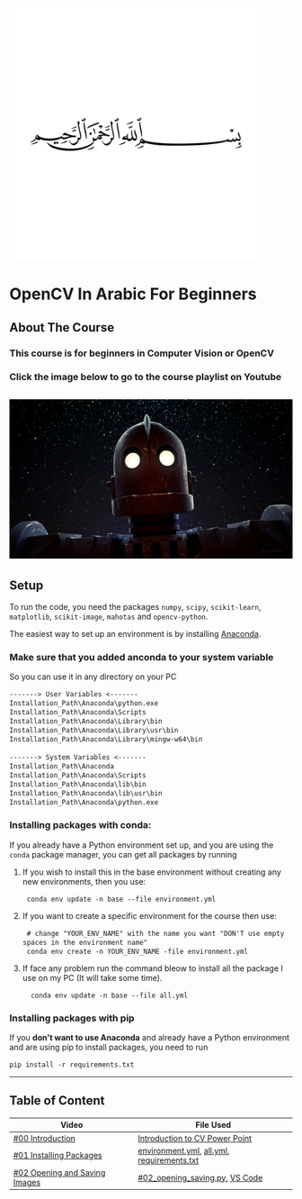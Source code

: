 <img src="images/allah.png" height=450/>

# OpenCV In Arabic For Beginners

## About The Course
### This course is for beginners in Computer Vision or OpenCV
### Click the image below to go to the course playlist on Youtube

<a href="https://www.youtube.com/playlist?list=PLO1D3YWS7ep3Pfjls3LjBtp5XdvGpBD6Z" target="_blank"><img src="images/cover.png"></a>
---

## Setup

To run the code, you need the packages ``numpy``, ``scipy``, ``scikit-learn``, ``matplotlib``, ``scikit-image``, ``mahotas`` and ``opencv-python``.

The easiest way to set up an environment is by installing [Anaconda](https://www.anaconda.com/distribution/).

### Make sure that you added anconda to your system variable
So you can use it in any directory on your PC

    -------> User Variables <------- 
    Installation_Path\Anaconda\python.exe
    Installation_Path\Anaconda\Scripts
    Installation_Path\Anaconda\Library\bin
    Installation_Path\Anaconda\Library\usr\bin
    Installation_Path\Anaconda\Library\mingw-w64\bin

    -------> System Variables <-------
    Installation_Path\Anaconda
    Installation_Path\Anaconda\Scripts
    Installation_Path\Anaconda\lib\bin
    Installation_Path\Anaconda\lib\usr\bin
    Installation_Path\Anaconda\python.exe

### Installing packages with conda:
If you already have a Python environment set up, and you are using the ``conda`` package manager,
you can get all packages by running

1. If you wish to install this in the base environment without creating any new environments, then you use:

        conda env update -n base --file environment.yml

2. If you want to create a specific environment for the course then use:

        # change "YOUR_ENV_NAME" with the name you want "DON'T use empty spaces in the environment name" 
        conda env create -n YOUR_ENV_NAME -file environment.yml

3. If face any problem run the command bleow to install all the package I use on my PC (It will take some time). 

         conda env update -n base --file all.yml

    
### Installing packages with pip
If you **don't want to use Anaconda** and already have a Python environment and are using pip to install packages, you need to run

    pip install -r requirements.txt

---
## Table of Content
<table>
<thead>
    <tr>
    <th>Video</th>
    <th>File Used</th>
    </tr>
</thead>
<tbody>
    <tr>
        <td>
        <a href="https://www.youtube.com/watch?v=xH3_xIZLoJA&list=PLO1D3YWS7ep3Pfjls3LjBtp5XdvGpBD6Z&index=2&t=1s" target="_blank">#00 Introduction</a></td>
        <td>
        <a href="https://github.com/karimelgazar/OpenCV-in-Arabic-for-Beginners/raw/master/Power%20Point/Computer%20Vision-intro.pptx">Introduction to CV Power Point</a>
        </td>
    </tr>
    <tr>
        <td>
         <a href="https://www.youtube.com/watch?v=4mplUpakmGw&list=PLO1D3YWS7ep3Pfjls3LjBtp5XdvGpBD6Z&index=3" target="_blank">#01 Installing Packages</a></td>
        <td>
        <a href="https://github.com/karimelgazar/OpenCV-in-Arabic-for-Beginners/blob/master/environment.yml">environment.yml</a>,
        <a href="https://github.com/karimelgazar/OpenCV-in-Arabic-for-Beginners/blob/master/all.yml">all.yml</a>,
        <a href="https://github.com/karimelgazar/OpenCV-in-Arabic-for-Beginners/blob/master/requirements.txt">requirements.txt</a>   
        </td>
    </tr>
    <tr>
        <td>
        <a href="https://www.youtube.com/watch?v=4mplUpakmGw&list=PLO1D3YWS7ep3Pfjls3LjBtp5XdvGpBD6Z&index=3" target="_blank">#02 Opening and Saving Images</a></td>
        <td>
        <a href="https://github.com/karimelgazar/OpenCV-in-Arabic-for-Beginners/blob/master/#02_opening_saving.py">#02_opening_saving.py</a>,
        <a href="https://gist.github.com/karimelgazar">VS Code</a></td>
    </tr>
</tbody>
</table>
